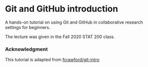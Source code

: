 # Git and GitHub introduction

A hands-on tutorial on using Git and GitHub in collaborative research settings for beginners.

The lecture was given in the Fall 2020 STAT 200 class. 



### Acknowledgment
This tutorial is adapted from [fcrawford/git-intro](https://github.com/fcrawford/git-intro)
